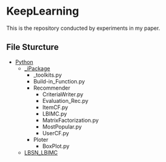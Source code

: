 # KeepLearning
This is the repository conducted by experiments in my paper.
## File Sturcture
* [Python](https://github.com/BinXia/KeepLearning/tree/master/Python)
  * [_iPackage](https://github.com/BinXia/KeepLearning/tree/master/Python/_iPackage)
    * _toolkits.py
    * Build-in_Function.py
    * Recommender
      * CriteriaWriter.py
      * Evaluation_Rec.py
      * ItemCF.py
      * LBIMC.py
      * MatrixFactorization.py
      * MostPopular.py
      * UserCF.py
    * Ploter
      * BoxPlot.py
  * [LBSN_LBIMC](https://github.com/BinXia/KeepLearning/tree/master/Python/LBSN_LBIMC)
